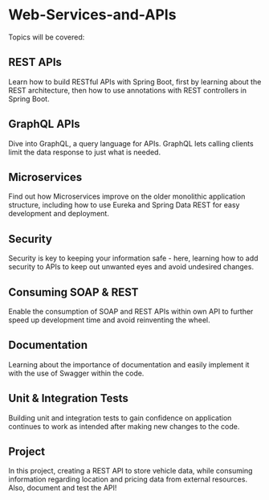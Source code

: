 # Web-Services-and-APIs
Topics will be covered:

## REST APIs
Learn how to build RESTful APIs with Spring Boot, first by learning about the REST architecture, then how to use annotations with REST controllers in Spring Boot.

## GraphQL APIs
Dive into GraphQL, a query language for APIs. GraphQL lets calling clients limit the data response to just what is needed.

## Microservices
Find out how Microservices improve on the older monolithic application structure, including how to use Eureka and Spring Data REST for easy development and deployment.

## Security
Security is key to keeping your information safe - here, learning how to add security to APIs to keep out unwanted eyes and avoid undesired changes.

## Consuming SOAP & REST
Enable the consumption of SOAP and REST APIs within own API to further speed up development time and avoid reinventing the wheel.

## Documentation
Learning about the importance of documentation and easily implement it with the use of Swagger within the code.

## Unit & Integration Tests
Building unit and integration tests to gain confidence on application continues to work as intended after making new changes to the code.

## Project
In this project, creating a REST API to store vehicle data, while consuming information regarding location and pricing data from external resources. Also, document and test the API!
